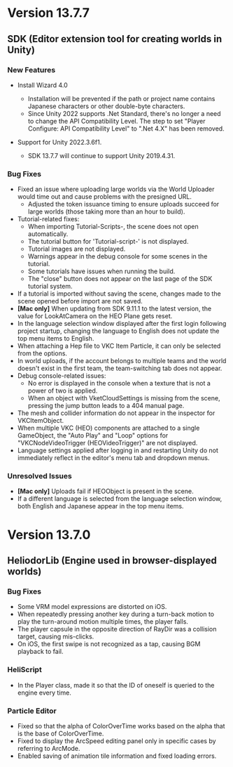 # Version 13.7.7

## SDK (Editor extension tool for creating worlds in Unity)

### New Features
- Install Wizard 4.0
   - Installation will be prevented if the path or project name contains Japanese characters or other double-byte characters.
   - Since Unity 2022 supports .Net Standard, there's no longer a need to change the API Compatibility Level. The step to set "Player Configure: API Compatibility Level" to ".Net 4.X" has been removed.

- Support for Unity 2022.3.6f1.
   - SDK 13.7.7 will continue to support Unity 2019.4.31.

### Bug Fixes
- Fixed an issue where uploading large worlds via the World Uploader would time out and cause problems with the presigned URL.
   - Adjusted the token issuance timing to ensure uploads succeed for large worlds (those taking more than an hour to build).
- Tutorial-related fixes:
   - When importing Tutorial-Scripts-, the scene does not open automatically.
   - The tutorial button for 'Tutorial-script-' is not displayed.
   - Tutorial images are not displayed.
   - Warnings appear in the debug console for some scenes in the tutorial.
   - Some tutorials have issues when running the build.
   - The "close" button does not appear on the last page of the SDK tutorial system.
- If a tutorial is imported without saving the scene, changes made to the scene opened before import are not saved.
- **[Mac only]** When updating from SDK 9.11.1 to the latest version, the value for LookAtCamera on the HEO Plane gets reset.
- In the language selection window displayed after the first login following project startup, changing the language to English does not update the top menu items to English.
- When attaching a Hep file to VKC Item Particle, it can only be selected from the options.
- In world uploads, if the account belongs to multiple teams and the world doesn't exist in the first team, the team-switching tab does not appear.
- Debug console-related issues:
   - No error is displayed in the console when a texture that is not a power of two is applied.
   - When an object with VketCloudSettings is missing from the scene, pressing the jump button leads to a 404 manual page.
- The mesh and collider information do not appear in the inspector for VKCItemObject.
- When multiple VKC (HEO) components are attached to a single GameObject, the "Auto Play" and "Loop" options for "VKCNodeVideoTrigger (HEOVideoTrigger)" are not displayed.
- Language settings applied after logging in and restarting Unity do not immediately reflect in the editor's menu tab and dropdown menus.

### Unresolved Issues
- **[Mac only]** Uploads fail if HEOObject is present in the scene.
- If a different language is selected from the language selection window, both English and Japanese appear in the top menu items.

# Version 13.7.0

## HeliodorLib (Engine used in browser-displayed worlds)

### Bug Fixes
- Some VRM model expressions are distorted on iOS.
- When repeatedly pressing another key during a turn-back motion to play the turn-around motion multiple times, the player falls.
- The player capsule in the opposite direction of RayDir was a collision target, causing mis-clicks.
- On iOS, the first swipe is not recognized as a tap, causing BGM playback to fail.

### HeliScript
- In the Player class, made it so that the ID of oneself is queried to the engine every time.

### Particle Editor
- Fixed so that the alpha of ColorOverTime works based on the alpha that is the base of ColorOverTime.
- Fixed to display the ArcSpeed editing panel only in specific cases by referring to ArcMode.
- Enabled saving of animation tile information and fixed loading errors.

